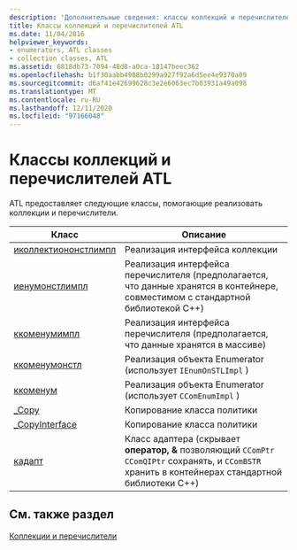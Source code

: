 ```yaml
---
description: 'Дополнительные сведения: классы коллекций и перечислителей ATL'
title: Классы коллекций и перечислителей ATL
ms.date: 11/04/2016
helpviewer_keywords:
- enumerators, ATL classes
- collection classes, ATL
ms.assetid: 6818db73-7094-48d8-a0ca-18147beec362
ms.openlocfilehash: b1f30aabb4908b0299a927f92a6d5ee4e9370a09
ms.sourcegitcommit: d6af41e42699628c3e2e6063ec7b03931a49a098
ms.translationtype: MT
ms.contentlocale: ru-RU
ms.lasthandoff: 12/11/2020
ms.locfileid: "97166048"
---
```

# <a name="atl-collection-and-enumerator-classes"></a>Классы коллекций и перечислителей ATL

ATL предоставляет следующие классы, помогающие реализовать коллекции и перечислители.

|Класс|Описание|
|-----------|-----------------|
|[иколлектиононстлимпл](../atl/reference/icollectiononstlimpl-class.md)|Реализация интерфейса коллекции|
|[иенумонстлимпл](../atl/reference/ienumonstlimpl-class.md)|Реализация интерфейса перечислителя (предполагается, что данные хранятся в контейнере, совместимом с стандартной библиотекой C++)|
|[ккоменумимпл](../atl/reference/ccomenumimpl-class.md)|Реализация интерфейса перечислителя (предполагается, что данные хранятся в массиве)|
|[ккоменумонстл](../atl/reference/ccomenumonstl-class.md)|Реализация объекта Enumerator (использует `IEnumOnSTLImpl` )|
|[ккоменум](../atl/reference/ccomenum-class.md)|Реализация объекта Enumerator (использует `CComEnumImpl` )|
|[_Copy](../atl/atl-copy-policy-classes.md)|Копирование класса политики|
|[_CopyInterface](../atl/atl-copy-policy-classes.md)|Копирование класса политики|
|[кадапт](../atl/reference/cadapt-class.md)|Класс адаптера (скрывает **оператор, &** позволяющий `CComPtr` `CComQIPtr` сохранять, и `CComBSTR` хранить в контейнерах стандартной библиотеки C++)|

## <a name="see-also"></a>См. также раздел

[Коллекции и перечислители](../atl/atl-collections-and-enumerators.md)
